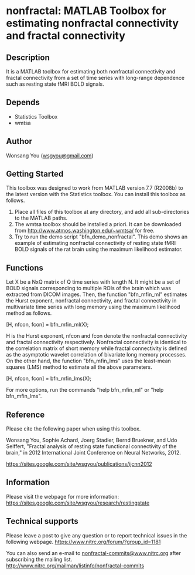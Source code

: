 # nonfractal: MATLAB Toolbox for estimating nonfractal connectivity and fractal connectivity

## Description 
It is a MATLAB toolbox for estimating both nonfractal connectivity and fractal connectivity from a set of time series with long-range dependence such as resting state fMRI BOLD signals.

## Depends 
* Statistics Toolbox
* wmtsa

## Author 
Wonsang You (wsgyou@gmail.com)

## Getting Started
This toolbox was designed to work from MATLAB version 7.7 (R2008b) to the latest version with the Statistics toolbox. You can install this toolbox as follows.
1. Place all files of this toolbox at any directory, and add all sub-directories to the MATLAB paths.
2. The wmtsa toolbox should be installed a priori. It can be downloaded from http://www.atmos.washington.edu/~wmtsa/ for free.
3. Try to run the demo script "bfn_demo_nonfractal". This demo shows an example of estimating nonfractal connectivity of resting state fMRI BOLD signals of the rat brain using the maximum likelihood estimator.

## Functions
Let X be a NxQ matrix of Q time series with length N. It might be a set of BOLD signals corresponding to multiple ROIs of the brain which was extracted from DICOM images. Then, the function "bfn_mfin_ml" estimates the Hurst exponent, nonfractal connectivity, and fractal connectivity in multivariate time series with long memory using the maximum likelihood method as follows.

[H, nfcon, fcon] = bfn_mfin_ml(X);

H is the Hurst exponent, nfcon and fcon denote the nonfractal connectivity and fractal connectivity respectively. Nonfractal connectivity is identical to the correlation matrix of short memory while fractal connectivity is defined as the asymptotic wavelet correlation of bivariate long memory processes. On the other hand, the function "bfn_mfin_lms" uses the least-mean squares (LMS) method to estimate all the above parameters.

[H, nfcon, fcon] = bfn_mfin_lms(X);

For more options, run the commands "help bfn_mfin_ml" or "help bfn_mfin_lms".

## Reference
Please cite the following paper when using this toolbox.

Wonsang You, Sophie Achard, Joerg Stadler, Bernd Bruekner, and Udo
Seiffert, "Fractal analysis of resting state functional connectivity of
the brain," in 2012 International Joint Conference on Neural Networks,
2012. 

https://sites.google.com/site/wsgyou/publications/ijcnn2012

## Information
Please visit the webpage for more information:
https://sites.google.com/site/wsgyou/research/restingstate

## Technical supports
Please leave a post to give any question or to report technical issues in the following webpage.
https://www.nitrc.org/forum/?group_id=1181

You can also send an e-mail to nonfractal-commits@www.nitrc.org after subscribing the mailing list.
http://www.nitrc.org/mailman/listinfo/nonfractal-commits